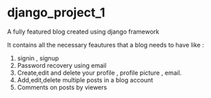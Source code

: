 # django_project_1
A fully featured blog created using django framework

It contains all the necessary feautures that a blog needs to have like :
1. signin , signup
2. Password recovery using email
3. Create,edit and delete your profile , profile picture , email.
4. Add,edit,delete multiple posts in a blog account 
5. Comments on posts by viewers

